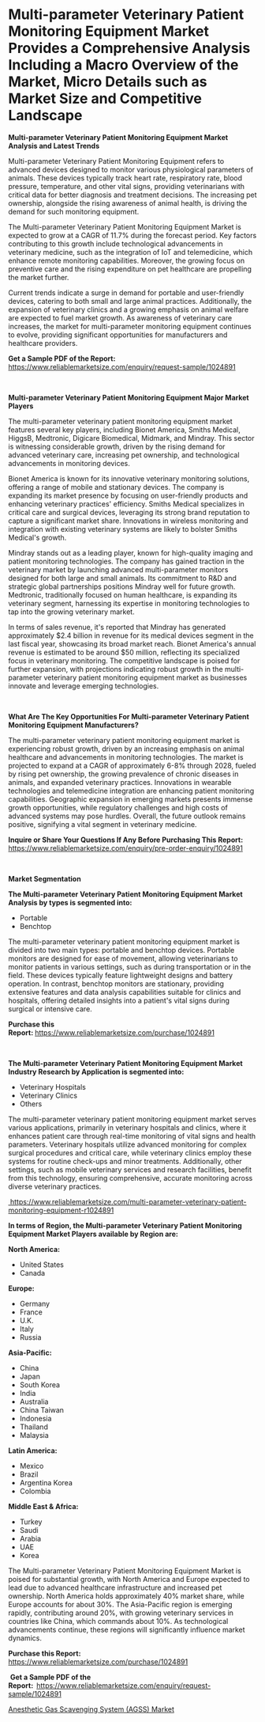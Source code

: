 <p><h1>Multi-parameter Veterinary Patient Monitoring Equipment Market Provides a Comprehensive Analysis Including a Macro Overview of the Market, Micro Details such as Market Size and Competitive Landscape</h1></p><p><strong>Multi-parameter Veterinary Patient Monitoring Equipment Market Analysis and Latest Trends</strong></p>
<p><p>Multi-parameter Veterinary Patient Monitoring Equipment refers to advanced devices designed to monitor various physiological parameters of animals. These devices typically track heart rate, respiratory rate, blood pressure, temperature, and other vital signs, providing veterinarians with critical data for better diagnosis and treatment decisions. The increasing pet ownership, alongside the rising awareness of animal health, is driving the demand for such monitoring equipment.</p><p>The Multi-parameter Veterinary Patient Monitoring Equipment Market is expected to grow at a CAGR of 11.7% during the forecast period. Key factors contributing to this growth include technological advancements in veterinary medicine, such as the integration of IoT and telemedicine, which enhance remote monitoring capabilities. Moreover, the growing focus on preventive care and the rising expenditure on pet healthcare are propelling the market further. </p><p>Current trends indicate a surge in demand for portable and user-friendly devices, catering to both small and large animal practices. Additionally, the expansion of veterinary clinics and a growing emphasis on animal welfare are expected to fuel market growth. As awareness of veterinary care increases, the market for multi-parameter monitoring equipment continues to evolve, providing significant opportunities for manufacturers and healthcare providers.</p></p>
<p><strong>Get a Sample PDF of the Report:&nbsp;</strong> <a href="https://www.reliablemarketsize.com/enquiry/request-sample/1024891?utm_campaign=2802&utm_medium=2&utm_source=Github&utm_content=ia&utm_term=04032025&utm_id=multi-parameter-veterinary-patient-monitoring-equipment">https://www.reliablemarketsize.com/enquiry/request-sample/1024891</a></p>
<p>&nbsp;</p>
<p><strong>Multi-parameter Veterinary Patient Monitoring Equipment Major Market Players</strong></p>
<p><p>The multi-parameter veterinary patient monitoring equipment market features several key players, including Bionet America, Smiths Medical, HiggsB, Medtronic, Digicare Biomedical, Midmark, and Mindray. This sector is witnessing considerable growth, driven by the rising demand for advanced veterinary care, increasing pet ownership, and technological advancements in monitoring devices.</p><p>Bionet America is known for its innovative veterinary monitoring solutions, offering a range of mobile and stationary devices. The company is expanding its market presence by focusing on user-friendly products and enhancing veterinary practices' efficiency. Smiths Medical specializes in critical care and surgical devices, leveraging its strong brand reputation to capture a significant market share. Innovations in wireless monitoring and integration with existing veterinary systems are likely to bolster Smiths Medical's growth.</p><p>Mindray stands out as a leading player, known for high-quality imaging and patient monitoring technologies. The company has gained traction in the veterinary market by launching advanced multi-parameter monitors designed for both large and small animals. Its commitment to R&D and strategic global partnerships positions Mindray well for future growth. Medtronic, traditionally focused on human healthcare, is expanding its veterinary segment, harnessing its expertise in monitoring technologies to tap into the growing veterinary market.</p><p>In terms of sales revenue, it's reported that Mindray has generated approximately $2.4 billion in revenue for its medical devices segment in the last fiscal year, showcasing its broad market reach. Bionet America's annual revenue is estimated to be around $50 million, reflecting its specialized focus in veterinary monitoring. The competitive landscape is poised for further expansion, with projections indicating robust growth in the multi-parameter veterinary patient monitoring equipment market as businesses innovate and leverage emerging technologies.</p></p>
<p>&nbsp;</p>
<p><strong>What Are The Key Opportunities For Multi-parameter Veterinary Patient Monitoring Equipment Manufacturers?</strong></p>
<p><p>The multi-parameter veterinary patient monitoring equipment market is experiencing robust growth, driven by an increasing emphasis on animal healthcare and advancements in monitoring technologies. The market is projected to expand at a CAGR of approximately 6-8% through 2028, fueled by rising pet ownership, the growing prevalence of chronic diseases in animals, and expanded veterinary practices. Innovations in wearable technologies and telemedicine integration are enhancing patient monitoring capabilities. Geographic expansion in emerging markets presents immense growth opportunities, while regulatory challenges and high costs of advanced systems may pose hurdles. Overall, the future outlook remains positive, signifying a vital segment in veterinary medicine.</p></p>
<p><strong>Inquire or Share Your Questions If Any Before Purchasing This Report:</strong> <a href="https://www.reliablemarketsize.com/enquiry/pre-order-enquiry/1024891?utm_campaign=2802&utm_medium=2&utm_source=Github&utm_content=ia&utm_term=04032025&utm_id=multi-parameter-veterinary-patient-monitoring-equipment">https://www.reliablemarketsize.com/enquiry/pre-order-enquiry/1024891</a></p>
<p>&nbsp;</p>
<p><strong>Market Segmentation</strong></p>
<p><strong>The Multi-parameter Veterinary Patient Monitoring Equipment Market Analysis by types is segmented into:</strong></p>
<p><ul><li>Portable</li><li>Benchtop</li></ul></p>
<p><p>The multi-parameter veterinary patient monitoring equipment market is divided into two main types: portable and benchtop devices. Portable monitors are designed for ease of movement, allowing veterinarians to monitor patients in various settings, such as during transportation or in the field. These devices typically feature lightweight designs and battery operation. In contrast, benchtop monitors are stationary, providing extensive features and data analysis capabilities suitable for clinics and hospitals, offering detailed insights into a patient's vital signs during surgical or intensive care.</p></p>
<p><strong>Purchase this Report:&nbsp;</strong><a href="https://www.reliablemarketsize.com/purchase/1024891?utm_campaign=2802&utm_medium=2&utm_source=Github&utm_content=ia&utm_term=04032025&utm_id=multi-parameter-veterinary-patient-monitoring-equipment">https://www.reliablemarketsize.com/purchase/1024891</a></p>
<p>&nbsp;</p>
<p><strong>The Multi-parameter Veterinary Patient Monitoring Equipment Market Industry Research by Application is segmented into:</strong></p>
<p><ul><li>Veterinary Hospitals</li><li>Veterinary Clinics</li><li>Others</li></ul></p>
<p><p>The multi-parameter veterinary patient monitoring equipment market serves various applications, primarily in veterinary hospitals and clinics, where it enhances patient care through real-time monitoring of vital signs and health parameters. Veterinary hospitals utilize advanced monitoring for complex surgical procedures and critical care, while veterinary clinics employ these systems for routine check-ups and minor treatments. Additionally, other settings, such as mobile veterinary services and research facilities, benefit from this technology, ensuring comprehensive, accurate monitoring across diverse veterinary practices.</p></p>
<p><a href="https://www.reliablemarketsize.com/multi-parameter-veterinary-patient-monitoring-equipment-r1024891?utm_campaign=2802&utm_medium=2&utm_source=Github&utm_content=ia&utm_term=04032025&utm_id=multi-parameter-veterinary-patient-monitoring-equipment">&nbsp;https://www.reliablemarketsize.com/multi-parameter-veterinary-patient-monitoring-equipment-r1024891</a></p>
<p><strong>In terms of Region, the Multi-parameter Veterinary Patient Monitoring Equipment Market Players available by Region are:</strong></p>
<p>
    <p> <strong> North America: </strong>
        <ul>
            <li>United States</li>
            <li>Canada</li>
        </ul>
        </p> 
    <p> <strong> Europe: </strong>
        <ul>
            <li>Germany</li>
            <li>France</li>
            <li>U.K.</li>
            <li>Italy</li>
            <li>Russia</li>
        </ul>
        </p> 
    <p> <strong> Asia-Pacific: </strong>
        <ul>
            <li>China</li>
            <li>Japan</li>
            <li>South Korea</li>
            <li>India</li>
            <li>Australia</li>
            <li>China Taiwan</li>
            <li>Indonesia</li>
            <li>Thailand</li>
            <li>Malaysia</li>
        </ul>
        </p> 
    <p> <strong> Latin America: </strong>
        <ul>
            <li>Mexico</li>
            <li>Brazil</li>
            <li>Argentina Korea</li>
            <li>Colombia</li>
        </ul>
        </p> 
    <p> <strong> Middle East & Africa: </strong>
        <ul>
            <li>Turkey</li>
            <li>Saudi</li>
            <li>Arabia</li>
            <li>UAE</li>
            <li>Korea</li>
        </ul>
    </p>
    </p>
<p><p>The Multi-parameter Veterinary Patient Monitoring Equipment Market is poised for substantial growth, with North America and Europe expected to lead due to advanced healthcare infrastructure and increased pet ownership. North America holds approximately 40% market share, while Europe accounts for about 30%. The Asia-Pacific region is emerging rapidly, contributing around 20%, with growing veterinary services in countries like China, which commands about 10%. As technological advancements continue, these regions will significantly influence market dynamics.</p></p>
<p><strong>Purchase this Report: </strong><a href="https://www.reliablemarketsize.com/purchase/1024891?utm_campaign=2802&utm_medium=2&utm_source=Github&utm_content=ia&utm_term=04032025&utm_id=multi-parameter-veterinary-patient-monitoring-equipment">https://www.reliablemarketsize.com/purchase/1024891</a></p>
<p>&nbsp;<strong>Get a Sample PDF of the Report:&nbsp;&nbsp;</strong><a href="https://www.reliablemarketsize.com/enquiry/request-sample/1024891?utm_campaign=2802&utm_medium=2&utm_source=Github&utm_content=ia&utm_term=04032025&utm_id=multi-parameter-veterinary-patient-monitoring-equipment">https://www.reliablemarketsize.com/enquiry/request-sample/1024891</a></p>
<p><strong></strong></p>
<p><p><a href="https://github.com/kimberjam0i/Market-Research-Report-List-1/blob/main/anesthetic-gas-scavenging-system-agss-market.md?utm_campaign=2802&utm_medium=2&utm_source=Github&utm_content=ia&utm_term=04032025&utm_id=multi-parameter-veterinary-patient-monitoring-equipment">Anesthetic Gas Scavenging System (AGSS) Market</a></p></p>